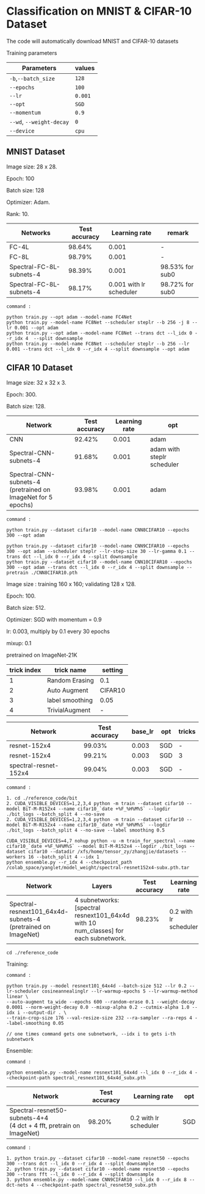 # Classification on MNIST & CIFAR-10 Dataset 

The code will automatically download MNIST and CIFAR-10 datasets

Training parameters

| Parameters               | values  |
| ------------------------ | ------ |
| `-b`,`--batch_size`      | `128`   |
| `--epochs`               | `100`   |
| `--lr`                   | `0.001`  |
| `--opt`                  | `SGD`  |
| `--momentum`             | `0.9`  |
| `--wd`, `--weight-decay` | `0` |
| `--device`               | `cpu` |



## MNIST Dataset

Image size: 28 x 28.  

Epoch: 100

Batch size: 128

Optimizer: Adam.

Rank: 10.

| Networks         | Test accuracy | Learning rate | remark |
| ---------------- | ------------- | ------------- | -------------- |
| FC-4L            | 98.64%        | 0.001         | -         |
| FC-8L            |98.79%        | 0.001         | -         |
| Spectral-FC-8L-subnets-4 |  98.39%  | 0.001 | 98.53% for sub0 |
| Spectral-FC-8L-subnets-4 |  98.17%  | 0.001 with lr scheduler | 98.72% for sub0 |
```shell
command :

python train.py --opt adam --model-name FC4Net
python train.py --model-name FC8Net --scheduler steplr --b 256 -j 8 --lr 0.001 --opt adam
python train.py --opt adam --model-name FC8Net --trans dct --l_idx 0 --r_idx 4  --split downsample
python train.py --model-name FC8Net --scheduler steplr --b 256 --lr 0.001 --trans dct --l_idx 0 --r_idx 4 --split downsample --opt adam
```

## CIFAR 10 Dataset

Image size: 32 x 32 x 3.

Epoch: 300.

Batch size: 128.

| Network     | Test accuracy | Learning rate | opt |
| ----------- |  ------------- | ------------- | -------------- |
| CNN |  92.42% | 0.001          | adam        |
| Spectral-CNN-subnets-4  | 91.68% | 0.001 | adam with steplr scheduler |
| Spectral-CNN-subnets-4<br>(pretrained on ImageNet for 5 epochs)  | 93.98% | 0.001 | adam |
```shell
command :

python train.py --dataset cifar10 --model-name CNN8CIFAR10 --epochs 300 --opt adam

python train.py --dataset cifar10 --model-name CNN9CIFAR10 --epochs 300 --opt adam --scheduler steplr --lr-step-size 30 --lr-gamma 0.1 --trans dct --l_idx 0 --r_idx 4 --split downsample
python train.py --dataset cifar10 --model-name CNN10CIFAR10 --epochs 300 --opt adam --trans dct --l_idx 0 --r_idx 4 --split downsample --pretrain ./CNN8CIFAR10.pth
```

Image size : training 160 x 160; validating 128 x 128.

Epoch: 100.

Batch size: 512.

Optimizer: SGD with momentum = 0.9

lr: 0.003, multiply by 0.1 every 30 epochs

mixup: 0.1

pretrained on ImageNet-21K

| trick index | trick name | setting |
| --- | --- | --- |
| 1 | Random Erasing | 0.1 |
| 2 | Auto Augment | CIFAR10 |
| 3 | label smoothing | 0.05 |
| 4 | TrivialAugment | - |

| Network     | Test accuracy | base_lr | opt | tricks |
| ----------- | ------------- | -------------- | -------------- | --- |
| resnet-152x4| 99.03% | 0.003 | SGD | - |
| resnet-152x4| 99.21% | 0.003 | SGD | 3 |
| spectral-resnet-152x4| 99.04% | 0.003 | SGD | - |


```shell
command :

1. cd ./reference_code/bit
2. CUDA_VISIBLE_DEVICES=1,2,3,4 python -m train --dataset cifar10 --model BiT-M-R152x4 --name cifar10_`date +%F_%H%M%S` --logdir ./bit_logs --batch_split 4 --no-save
2. CUDA_VISIBLE_DEVICES=1,2,3,4 python -m train --dataset cifar10 --model BiT-M-R152x4 --name cifar10_`date +%F_%H%M%S` --logdir ./bit_logs --batch_split 4 --no-save --label smoothing 0.5

CUDA_VISIBLE_DEVICES=4,7 nohup python -u -m train_for_spectral --name cifar10_`date +%F_%H%M%S` --model BiT-M-R152x4 --logdir ./bit_logs --dataset cifar10 --datadir /xfs/home/tensor_zy/zhangjie/datasets --workers 16 --batch_split 4 --idx 1 
python ensemble.py --r_idx 4 --checkpoint_path /colab_space/yanglet/model_weight/spectral-resnet152x4-subx.pth.tar

```
| Network     | Layers                                                       | Test accuracy | Learning rate | opt |
| ----------- | ------------------------------------------------------------ | ------------- | ------------- | -------------- |
| Spectral-resnext101_64x4d-subnets-4<br>(pretrained on ImageNet) | 4 subnetworks: <br> [spectral resnext101_64x4d with 10 num_classes] for each subnetwork. | 98.23% | 0.2 with lr scheduler | SGD |
```shell
cd ./reference_code
```
Training:

```shell
command :

python train.py --model resnext101_64x4d --batch-size 512 --lr 0.2 --lr-scheduler cosineannealinglr --lr-warmup-epochs 5 --lr-warmup-method linear \
--auto-augment ta_wide --epochs 600 --random-erase 0.1 --weight-decay 0.0001 --norm-weight-decay 0.0 --mixup-alpha 0.2 --cutmix-alpha 1.0 --idx i --output-dir . \
--train-crop-size 176 --val-resize-size 232 --ra-sampler --ra-reps 4 --label-smoothing 0.05

// one times command gets one subnetwork, --idx i to gets i-th subnetwork
```

Ensemble:
```shell
command :

python ensemble.py --model-name resnext101_64x4d --l_idx 0 --r_idx 4 --checkpoint-path spectral_resnext101_64x4d_subx.pth
```
| Network     | Test accuracy | Learning rate | opt |
| -----------  | ------------- | ------------- | -------------- |
| Spectral-resnet50-subnets-4+4<br>(4 dct + 4 fft, pretrain on ImageNet)  | 98.20% | 0.2 with lr scheduler | SGD |
```shell
command :

1. python train.py --dataset cifar10 --model-name resnet50 --epochs 300 --trans dct --l_idx 0 --r_idx 4 --split downsample
2. python train.py --dataset cifar10 --model-name resnet50 --epochs 300 --trans fft --l_idx 0 --r_idx 4 --split downsample
3. python ensemble.py --model-name CNN9CIFAR10 --l_idx 0 --r_idx 8 --dct-nets 4 --checkpoint-path spectral_resnet50_subx.pth

```

